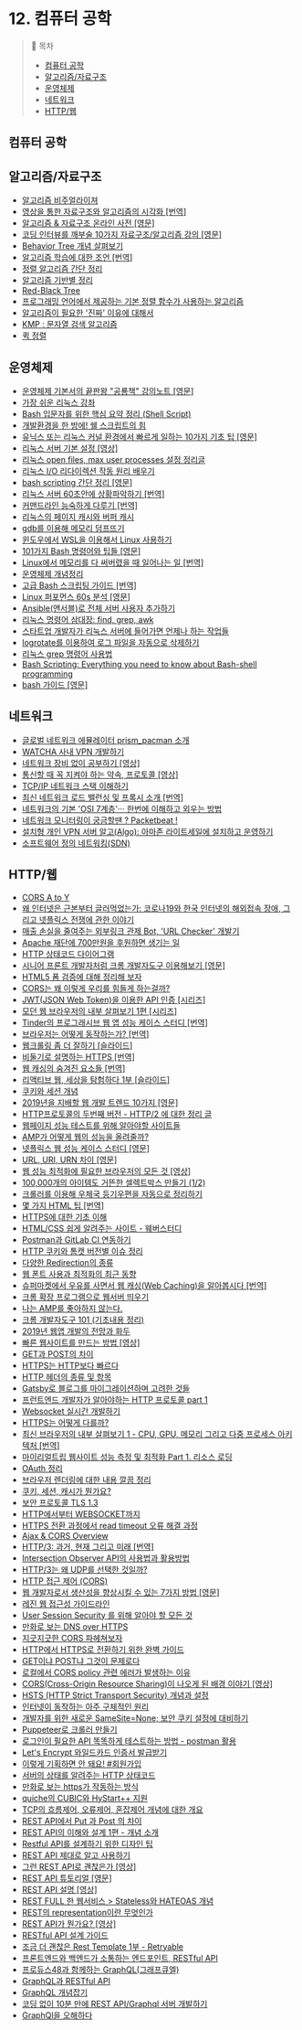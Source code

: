 # 12. 컴퓨터 공학

> 📌 목차
> - [컴퓨터 공학](#컴퓨터-공학)
> - [알고리즘/자료구조](#알고리즘/자료구조)
> - [운영체제](#운영체제)
> - [네트워크](#네트워크)
> - [HTTP/웹](#HTTP/웹)

## 컴퓨터 공학

## 알고리즘/자료구조
- [알고리즘 비주얼라이져](https://algorithm-visualizer.org)
- [영상을 통한 자료구조와 알고리즘의 시각화 [번역]](https://visualgo.net/ko)
- [알고리즘 & 자료구조 온라인 사전 [영문]](https://xlinux.nist.gov/dads/)
- [코딩 인터뷰를 깨부술 10가지 자료구조/알고리즘 강의 [영문]](https://hackernoon.com/10-data-structure-algorithms-and-programming-courses-to-crack-any-coding-interview-e1c50b30b927)
- [Behavior Tree 개념 살펴보기](https://engineering.linecorp.com/ko/blog/behavior-tree/)
- [알고리즘 학습에 대한 조언 [번역]](http://blog.weirdx.io/post/55358)
- [정렬 알고리즘 간단 정리](https://link.medium.com/SdPjEJaHvT)
- [알고리즘 기반별 정리](https://brunch.co.kr/@toughrogrammer/13)
- [Red-Black Tree](https://zeddios.tistory.com/237)
- [프로그래밍 언어에서 제공하는 기본 정렬 함수가 사용하는 알고리즘](https://www.geeksforgeeks.org/know-sorting-algorithm-set-1-sorting-weapons-used-programming-languages/)
- [알고리즘이 필요한 '진짜' 이유에 대해서](https://brunch.co.kr/@chickenmoim/4)
- [KMP : 문자열 검색 알고리즘](https://bowbowbow.tistory.com/6)
- [퀵 정렬](https://johngrib.github.io/wiki/quick-sort/)

## 운영체제
- [운영체제 기본서의 끝판왕 "공룡책" 강의노트 [영문]](https://www2.cs.uic.edu/~jbell/CourseNotes/OperatingSystems/)
- [가장 쉬운 리눅스 강좌](https://youtu.be/tPWBF13JIVk)  
- [Bash 입문자를 위한 핵심 요약 정리 (Shell Script)](https://blog.gaerae.com/2015/01/bash-hello-world.html)
- [개발환경을 한 방에! 쉘 스크립트의 힘](https://techblog.woowahan.com/2541/)
- [유닉스 또는 리눅스 커널 환경에서 빠르게 일하는 10가지 기초 팁 [영문]](https://hackernoon.com/10-basic-tips-on-working-fast-in-unix-or-linux-terminal-5746ae42d277)
- [리눅스 서버 기본 설정 [영상]](https://www.youtube.com/watch?v=8419PpZh4Ac)
- [리눅스 open files, max user processes 설정 정리글](https://techblog.woowahan.com/2569/)
- [리눅스 I/O 리다이렉션 작동 원리 배우기](https://www.tecmint.com/linux-io-input-output-redirection-operators/)
- [bash scripting 간단 정리 [영문]](https://devhints.io/bash.html)
- [리눅스 서버 60초안에 상황파악하기 [번역]](https://b.luavis.kr/server/linux-performance-analysis)
- [커맨드라인 능숙하게 다루기 [번역]](https://github.com/jlevy/the-art-of-command-line/blob/master/README-ko.md)
- [리눅스의 페이지 캐시와 버퍼 캐시](https://brunch.co.kr/@alden/25)
- [gdb를 이용해 메모리 덤프뜨기](https://brunch.co.kr/@alden/13)
- [윈도우에서  WSL을 이용해서 Linux 사용하기](https://code.apptilus.com/posts/tools/windows-subsystem-linux#)
- [101가지 Bash 명령어와 팁들 [영문]](https://dev.to/awwsmm/101-bash-commands-and-tips-for-beginners-to-experts-30je#first-commands)
- [Linux에서 메모리를 다 써버렸을 때 일어나는 일 [번역]](https://medium.com/@EJSohn/%EB%B2%88%EC%97%AD-linux%EC%97%90%EC%84%9C-%EB%A9%94%EB%AA%A8%EB%A6%AC%EB%A5%BC-%EB%8B%A4-%EC%8D%A8%EB%B2%84%EB%A0%B8%EC%9D%84-%EB%95%8C-%EC%9D%BC%EC%96%B4%EB%82%98%EB%8A%94-%EC%9D%BC-9dadba29c89c)
- [운영체제 개념정리](https://brunch.co.kr/@toughrogrammer/15)
- [고급 Bash 스크립팅 가이드 [번역]](https://wiki.kldp.org/HOWTO/html/Adv-Bash-Scr-HOWTO/)
- [Linux 퍼포먼스 60s 분석 [영문]](https://link.medium.com/o4WHJtN9sZ)
- [Ansible(앤서블)로 전체 서버 사용자 추가하기](https://jojoldu.tistory.com/432?category=777282)
- [리눅스 명령어 삼대장: find, grep, awk](https://jybaek.tistory.com/m/704?category=251617)
- [스타트업 개발자가 리눅스 서버에 들어가면 언제나 하는 작업들](https://www.mimul.com/blog/linux-server-operations/)
- [logrotate를 이용하여 로그 파일을 자동으로 삭제하기](https://medium.com/encored-technologies-engineering-data-science/logrotate%EB%A5%BC-%EC%9D%B4%EC%9A%A9%ED%95%98%EC%97%AC-%EB%A1%9C%EA%B7%B8-%ED%8C%8C%EC%9D%BC%EC%9D%84-%EC%9E%90%EB%8F%99%EC%9C%BC%EB%A1%9C-%EC%82%AD%EC%A0%9C%ED%95%98%EA%B8%B0-dccf7b1b52b0)
- [리눅스 grep 명령어 사용법](https://recipes4dev.tistory.com/m/157?fbclid=IwAR0jRN5wFvSyKE9l8ic-oOR1Mn9qD8pO9pDSznkZyLyWfXYyooPNPzVu_IE)
- [Bash Scripting: Everything you need to know about Bash-shell programming](https://itnext.io/bash-scripting-everything-you-need-to-know-about-bash-shell-programming-cd08595f2fba)
- [bash 가이드 [영문]](https://github.com/Idnan/bash-guide)

## 네트워크
- [글로벌 네트워크 에뮬레이터 prism_pacman 소개](https://d2.naver.com/helloworld/7847943)
- [WATCHA 사내 VPN 개발하기](https://medium.com/watcha/watcha-%EC%82%AC%EB%82%B4-vpn-%EA%B0%9C%EB%B0%9C%ED%95%98%EA%B8%B0-e04f946d3ccb)
- [네트워크 장비 없이 공부하기 [영상]](https://www.youtube.com/watch?v=0f1viq6FjK4&t=9s&app=desktop)
- [통신할 때 꼭 지켜야 하는 약속, 프로토콜 [영상]](https://youtu.be/nYmixrYkMag)  
- [TCP/IP 네트워크 스택 이해하기](https://d2.naver.com/helloworld/47667)
- [최신 네트워크 로드 밸런싱 및 프록시 소개 [번역]](https://ziwon.github.io/post/modern-network-load-balancing-and-proxying/)
- [네트워크의 기본 'OSI 7계층'··· 한번에 이해하고 외우는 방법](http://www.ciokorea.com/news/36536#csidxa7b8fb7c6c7e34a85f2253bf8c1b283)
- [네트워크 모니터링이 궁금할땐 ? Packetbeat !](https://taetaetae.github.io/2019/09/08/network-monitor-by-packetbeat/)
- [설치형 개인 VPN 서버 알고(Algo): 아마존 라이트세일에 설치하고 운영하기](https://www.44bits.io/ko/post/algo-vpn-server-on-aws-lightsail)
- [소프트웨어 정의 네트워킹(SDN)](https://no1.technology/13)

## HTTP/웹
- [CORS A to Y](https://medium.com/wantedjobs/cors-a-to-y-28cc0b16349d)
- [왜 인터넷은 근본부터 글러먹었는가: 코로나19와 한국 인터넷의 해외접속 장애, 그리고 넷플릭스 전쟁에 관한 이야기](https://medium.com/@unifiedh/%EC%99%9C-%EC%9D%B8%ED%84%B0%EB%84%B7%EC%9D%80-%EA%B7%BC%EB%B3%B8%EB%B6%80%ED%84%B0-%EA%B8%80%EB%9F%AC%EB%A8%B9%EC%97%88%EB%8A%94%EA%B0%80-%EC%BD%94%EB%A1%9C%EB%82%9819%EC%99%80-%ED%95%9C%EA%B5%AD-%EC%9D%B8%ED%84%B0%EB%84%B7%EC%9D%98-%ED%95%B4%EC%99%B8%EC%A0%91%EC%86%8D-%EC%9E%A5%EC%95%A0-%EA%B7%B8%EB%A6%AC%EA%B3%A0-%EB%84%B7%ED%94%8C%EB%A6%AD%EC%8A%A4-%EC%A0%84%EC%9F%81%EC%97%90-%EA%B4%80%ED%95%9C-%EC%9D%B4%EC%95%BC%EA%B8%B0-ae27826e7fc8)
- [매출 손실을 줄여주는 외부링크 관제 Bot, 'URL Checker' 개발기](https://blog.banksalad.com/tech/url-status-checker)
- [Apache 재단에 700만원을 후원하면 생기는 일](https://xguru.net/2099)
- [HTTP 상태코드 다이어그램](https://github.com/for-GET/http-decision-diagram)
- [시니어 프론트 개발자처럼 크롬 개발자도구 이용해보기 [영문]](https://medium.com/javascript-in-plain-english/use-chrome-devtools-like-a-senior-frontend-developer-99a4740674)  
- [HTML5 폼 검증에 대해 정리해 보자](https://jeonghwan-kim.github.io/dev/2020/06/08/html5-form-validation.html)
- [CORS는 왜 이렇게 우리를 힘들게 하는걸까?](https://evan-moon.github.io/2020/05/21/about-cors/)
- [JWT(JSON Web Token)을 이용한 API 인증 [시리즈]](https://bcho.tistory.com/999)
- [모던 웹 브라우저의 내부 살펴보기 1편 [시리즈]](https://euncho.medium.com/%EB%AA%A8%EB%8D%98-%EC%9B%B9-%EB%B8%8C%EB%9D%BC%EC%9A%B0%EC%A0%80%EC%9D%98-%EB%82%B4%EB%B6%80-%EC%82%B4%ED%8E%B4%EB%B3%B4%EA%B8%B0-part-1-8650c5900974)
- [Tinder의 프로그래시브 웹 앱 성능 케이스 스터디 [번역]](https://kyu.io/tinder%ec%9d%98-%ed%94%84%eb%a1%9c%ea%b7%b8%eb%9e%98%ec%8b%9c%eb%b8%8c-%ec%9b%b9-%ec%95%b1-%ec%84%b1%eb%8a%a5-%ec%bc%80%ec%9d%b4%ec%8a%a4-%ec%8a%a4%ed%84%b0%eb%94%94/)
- [브라우저는 어떻게 동작하는가? [번역]](https://d2.naver.com/helloworld/59361)
- [웹크롤링 좀 더 잘하기 [슬라이드]](https://www.slideshare.net/wangwonLee/2018-datayanolja-moreeffectivewebcrawling)
- [비둘기로 설명하는 HTTPS [번역]](https://usecode.pw/https-explained-with-carrier-pigeons/)
- [웹 캐싱의 숨겨진 요소들 [번역]](https://mingrammer.com/translation-the-hidden-components-of-web-caching/)
- [리액티브 웹, 세상을 탐험하다 1부 [슬라이드]](https://www.slideshare.net/arawnkr/reactive-web-servlet-async-nonblocking-io-73838876)
- [쿠키와 세션 개념](http://interconnection.tistory.com/m/74)
- [2019년을 지배할 웹 개발 트렌드 10가지 [영문]](https://dashbouquet.com/blog/web-development/web-development-trends-that-will-dominate-in-2019)
- [HTTP프로토콜의 두번째 버전 - HTTP/2 에 대한 정리 글](https://www.popit.kr/나만-모르고-있던-http2/)
- [웹페이지 성능 테스트를 위해 알아야할 사이트들](https://m.blog.naver.com/PostView.nhn?blogId=didim365_&logNo=221387090765&proxyReferer=&proxyReferer=http%3A%2F%2Fblog.naver.com%2Fdidim365_%2F221387090765)
- [AMP가 어떻게 웹의 성능을 올려줄까?](https://d2.naver.com/helloworld/6856597)
- [넷플릭스 웹 성능 케이스 스터디 [영문]](https://medium.com/dev-channel/a-netflix-web-performance-case-study-c0bcde26a9d9)
- [URL, URI, URN 차이 [영문]](https://danielmiessler.com/study/url-uri/)
- [웹 성능 최적화에 필요한 브라우저의 모든 것 [영상]](https://tv.naver.com/v/4578425/list/279844)
- [100,000개의 아이템도 거뜬한 셀렉트박스 만들기 (1/2)](https://meetup.toast.com/posts/160)
- [크롤러를 이용해 우체국 등기우편을 자동으로 정리하기](https://brunch.co.kr/@needleworm/1)
- [몇 가지 HTML 팁 [번역]](https://rhostem.github.io/posts/2017-05-29-few-html-tips)
- [HTTPS에 대한 기초 이해](https://cheese10yun.github.io/https/)
- [HTML/CSS 쉽게 알려주는 사이트 - 웨버스터디](http://webberstudy.com/)
- [Postman과 GitLab CI 연동하기](https://www.ridicorp.com/blog/2017/11/09/postman-gitlab-ci/)
- [HTTP 쿠키와 톰캣 버전별 이슈 정리](https://meetup.toast.com/posts/172)
- [다양한 Redirection의 종류](https://developer.mozilla.org/ko/docs/Web/HTTP/Redirections)
- [웹 폰트 사용과 최적화의 최근 동향](https://d2.naver.com/helloworld/4969726?fbclid=IwAR0xOrYNsE4NU6D0jzBMTEND_DhiJpjvDneoMn5mh28PdfTJYwbJ-XHvAns)
- [슈퍼마켓에서 우유를 사면서 웹 캐싱(Web Caching)을 알아봅시다 [번역]](https://www.rinae.dev/posts/web-caching-explained-by-buying-milk-kr)
- [크롬 확장 프로그램으로 웹서버 띄우기](https://chrome.google.com/webstore/detail/web-server-for-chrome/ofhbbkphhbklhfoeikjpcbhemlocgigb?hl=en)
- [나는 AMP를 좋아하지 않는다.](https://blog.outsider.ne.kr/1285)
- [크롬 개발자도구 101 (기초내용 정리)](https://lqez.github.io/blog/chrome-dev-tool-101.html)
- [2019년 웹앱 개발의 전망과 화두](https://medium.com/harrythegreat/2019%EB%85%84-%EC%9B%B9-%EC%95%B1-%EA%B0%9C%EB%B0%9C%EC%9D%98-%EC%A0%84%EB%A7%9D%EA%B3%BC-%ED%99%94%EB%91%90-654d00686a59)
- [빠른 웹사이트를 만드는 방법 [영상]](https://youtu.be/reztLS3vomE)
- [GET과 POST의 차이](https://blog.outsider.ne.kr/312#footnote_312_1)
- [HTTPS는 HTTP보다 빠르다](https://tech.ssut.me/)
- [HTTP 헤더의 종류 및 항목](https://gmlwjd9405.github.io/2019/01/28/http-header-types.html)
- [Gatsby로 블로그를 마이그레이션하며 고려한 것들](https://jbee.io/etc/intro-new-blog/?fbclid=IwAR2k8P3A32ZFDwyDto6FuaSD-C5eKAmfTPm0J5TyHFczzErPw9tnADIcDYk)
- [프런트엔드 개발자가 알아야하는 HTTP 프로토콜 part 1](https://joshua1988.github.io/web-development/http-part1/)
- [Websocket 실시간 개발하기](https://brunch.co.kr/@adrenalinee31/2)
- [HTTPS는 어떻게 다를까?](https://parksb.github.io/article/24.html)
- [최신 브라우저의 내부 살펴보기 1 - CPU, GPU, 메모리 그리고 다중 프로세스 아키텍처 [번역]](https://d2.naver.com/helloworld/2922312)
- [마이리얼트립 웹사이트 성능 측정 및 최적화 Part 1. 리소스 로딩](https://medium.com/myrealtrip-product/fe-website-perf-part1-6ae5b10e3433)
- [OAuth 정리](https://jungle.kim/2018/04/21/oauth/)
- [브라우저 렌더링에 대한 내용 깔끔 정리](https://12bme.tistory.com/140)
- [쿠키, 세션, 캐시가 뭔가요?](https://youtu.be/OpoVuwxGRDI)
- [보안 프로토콜 TLS 1.3](https://brunch.co.kr/@mobiinside/1482)
- [HTTP에서부터 WEBSOCKET까지](https://medium.com/@chullino/http%EC%97%90%EC%84%9C%EB%B6%80%ED%84%B0-websocket%EA%B9%8C%EC%A7%80-94df91988788)
- [HTTPS 전환 과정에서 read timeout 오류 해결 과정](https://d2.naver.com/helloworld/1469717)
- [Ajax & CORS Overview](https://wit.nts-corp.com/2014/04/22/1400)
- [HTTP/3: 과거, 현재 그리고 미래 [번역]](https://blog.cloudflare.com/ko/http3-the-past-present-and-future-ko/)
- [Intersection Observer API의 사용법과 활용방법](http://blog.hyeyoonjung.com/2019/01/09/intersectionobserver-tutorial/)
- [HTTP/3는 왜 UDP를 선택한 것일까?](https://evan-moon.github.io/2019/10/08/what-is-http3)
- [HTTP 접근 제어 (CORS)](https://developer.mozilla.org/ko/docs/Web/HTTP/Access_control_CORS)
- [웹 개발자로서 생산성을 향상시킬 수 있는 7가지 방법 [영문]](https://dev.to/mustapha/7-tips-to-boost-your-productivity-as-a-web-developer-4jh7)
- [레진 웹 접근성 가이드라인](https://github.com/lezhin/accessibility/)
- [User Session Security 를 위해 알아야 할 모든 것](https://dzone.com/articles/all-you-need-to-know-about-user-session-security)
- [만화로 보는 DNS over HTTPS](http://hacks.mozilla.or.kr/2019/10/a-cartoon-intro-to-dns-over-https/)
- [지긋지긋한 CORS 파헤쳐보자](https://velog.io/@jmkim87/%EC%A7%80%EA%B8%8B%EC%A7%80%EA%B8%8B%ED%95%9C-CORS-%ED%8C%8C%ED%97%A4%EC%B3%90%EB%B3%B4%EC%9E%90)
- [HTTP에서 HTTPS로 전환하기 위한 완벽 가이드](https://webactually.com/2018/11/)
- [GET이냐 POST냐 그것이 문제로다](https://homoefficio.github.io/2019/12/25/GET%EC%9D%B4%EB%83%90-POST%EB%83%90-%EA%B7%B8%EA%B2%83%EC%9D%B4-%EB%AC%B8%EC%A0%9C%EB%A1%9C%EB%8B%A4/?fbclid=IwAR3zRyhUc2CIZIesYUj6HLq8XxzNCHlPK4KSerHqoye5_Rsfpdb1he-_w_M#btn-open-shareoptions)
- [로컬에서 CORS policy 관련 에러가 발생하는 이유](http://velog.io/@takeknowledge/로컬에서-CORS-policy-관련-에러가-발생하는-이유-3gk4gyhreu)
- [CORS(Cross-Origin Resource Sharing)이 나오게 된 배경 이야기 [영상]](https://www.youtube.com/watch?v=yTzAjidyyqs)
- [HSTS (HTTP Strict Transport Security) 개념과 설정](https://rsec.kr/?p=315)
- [인터넷이 동작하는 아주 구체적인 원리](https://parksb.github.io/article/36.html?fbclid=IwAR15UeD4WM0Z0TZ4TTjjKGIfR3qnQiXPdEKWh73_2uPaSP12Qi51QjSm-Dw)
- [개발자를 위한 새로운 SameSite=None; 보안 쿠키 설정에 대비하기](https://developers-kr.googleblog.com/2020/01/developers-get-ready-for-new.html)
- [Puppeteer로 크롤러 만들기](https://yangeok.github.io/node.js/2019/09/09/puppeteer-crawler-pre.html)
- [로그인이 필요한 API 똑똑하게 테스트하는 방법 - postman 활용](https://blog.naver.com/pjt3591oo/221822014861)
- [Let's Encrypt 와일드카드 인증서 발급받기](https://ilcm96.me/2020-03-16-let-encrypt-wildcard)
- [이렇게 기획하면 안 돼요! #회원가입](https://germweapon.tistory.com/384)
- [서버의 상태를 알려주는 HTTP 상태코드](https://evan-moon.github.io/2020/03/15/about-http-status-code/)
- [만화로 보는 https가 작동하는 방식](https://howhttps.works/ko/)
- [quiche의 CUBIC와 HyStart++ 지원](https://blog.cloudflare.com/ko/cubic-and-hystart-support-in-quiche-ko/)
- [TCP의 흐름제어, 오류제어, 혼잡제어 개념에 대한 개요](https://roka88.dev/114)
- [REST API에서 Put 과 Post 의 차이](http://bit.ly/2CFGzIM)
- [REST API의 이해와 설계  1편 - 개념 소개](http://bit.ly/2QX4lD8)
- [Restful API를 설계하기 위한 디자인 팁](https://spoqa.github.io/2013/06/11/more-restful-interface.html)
- [REST API 제대로 알고 사용하기](https://meetup.toast.com/posts/92)
- [그런 REST API로 괜찮은가 [영상]](https://www.youtube.com/watch?v=RP_f5dMoHFc)
- [REST API 튜토리얼 [영문]](https://restapitutorial.com/)
- [REST API 설명 [영상]](https://www.youtube.com/watch?v=LooL6_chvN4)
- [REST FULL 한 웹서비스 > Stateless와 HATEOAS 개념](http://anster.tistory.com/163)
- [REST의 representation이란 무엇인가](https://blog.npcode.com/2017/04/03/rest의-representation이란-무엇인가/)
- [REST API가 뭔가요? [영상]](https://youtu.be/iOueE9AXDQQ)
- [RESTful API 설계 가이드](https://sanghaklee.tistory.com/57)
- [조금 더 괜찮은 Rest Template 1부 - Retryable](https://taetaetae.github.io/2020/03/22/better-rest-template-1-retryable/)
- [프론트엔드와 백엔드가 소통하는 엔드포인트, RESTful API](https://evan-moon.github.io/2020/04/07/about-restful-api/)
- [프로듀스48과 함께하는 GraphQL(그래프큐엘)](http://bit.ly/2qkVjVh)
- [GraphQL과 RESTful API](http://bit.ly/2Q3ZK1H)
- [GraphQL 개념잡기](https://tech.kakao.com/2019/08/01/graphql-basic/)
- [코딩 없이 10분 만에 REST API/Graphql 서버 개발하기](https://medium.com/@khwsc1/js%EB%A1%9C-10%EB%B6%84%EB%A7%8C%EC%97%90-rest-api-graphql-%EC%84%9C%EB%B2%84-%EA%B0%9C%EB%B0%9C%ED%95%98%EA%B8%B0-d28148dbdef2)
- [GraphQl을 오해하다](https://medium.com/@FourwingsY/graphql%EC%9D%84-%EC%98%A4%ED%95%B4%ED%95%98%EB%8B%A4-3216f404134)
